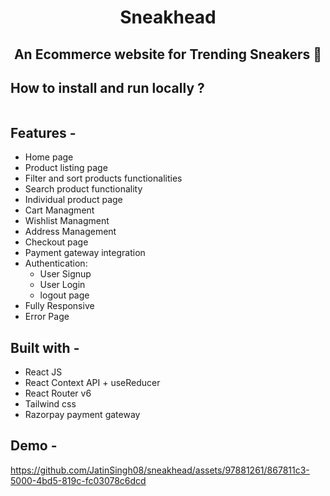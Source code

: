 <div align="center"> 
 
# Sneakhead
## An Ecommerce website for Trending Sneakers 👟
</div>

## **How to install and run locally ?**

```

```
## **Features -**

- Home page
- Product listing page
- Filter and sort products functionalities
- Search product functionality
- Individual product page
- Cart Managment
- Wishlist Managment
- Address Management
- Checkout page
- Payment gateway integration
- Authentication:
  - User Signup
  - User Login
  - logout page
 - Fully Responsive
 - Error Page

## **Built with -**

- React JS
- React Context API + useReducer
- React Router v6
- Tailwind css
- Razorpay payment gateway

## **Demo -**

https://github.com/JatinSingh08/sneakhead/assets/97881261/867811c3-5000-4bd5-819c-fc03078c6dcd



